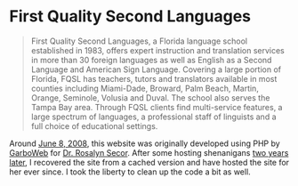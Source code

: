 # First Quality Second Languages

> First Quality Second Languages, a Florida language school established in 1983, offers expert instruction and translation services in more than 30 foreign languages as well as English as a Second Language and American Sign Language.
> Covering a large portion of Florida, FQSL has teachers, tutors and translators available in most counties including Miami-Dade, Broward, Palm Beach, Martin, Orange, Seminole, Volusia and Duval. The school also serves the Tampa Bay area.
> Through FQSL clients find multi-service features, a large spectrum of languages, a professional staff of linguists and a full choice of educational settings.

Around [June 8, 2008][fqsl-2008], this website was originally developed using PHP by [GarboWeb](http://garboweb.com) for [Dr. Rosalyn Secor][facebook-secor]. After some hosting shenanigans <time datetime="2010-06-09">[two years later][fqsl-2010]</time>, I recovered the site from a cached version and have hosted the site for her ever since. I took the liberty to clean up the code a bit as well.

[garboweb]: http://garboweb.com
[facebook-secor]: https://www.facebook.com/rosalyn.secor "Dr Rosalyn Secor's Facebook"
[fqsl-2008]: http://web.archive.org/web/20080608071702/http://www.fqsl.com/ "FQSL on the Internet Archive - 2008-06-08"
[fqsl-2010]: http://web.archive.org/web/20100111040012/http://www.fqsl.com/ "FQSL on the Internet Archive - 2010-06-09"
